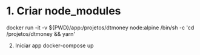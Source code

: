 # 1. Criar node_modules
docker run -it -v ${PWD}/app:/projetos/dtmoney node:alpine /bin/sh -c 'cd /projetos/dtmoney && yarn'

2. Iniciar app
docker-compose up
